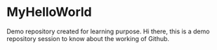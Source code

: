 # MyHelloWorld
Demo repository created for learning purpose.
Hi there, this is a demo repository session to know about the working of Github.
